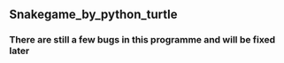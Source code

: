 ## Snakegame_by_python_turtle
### There are still a few bugs in this programme and will be fixed later
